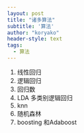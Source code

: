 ```yaml
---
layout: post
title: "诸多算法"
subtitle: '算法'
author: "koryako"
header-style: text
tags:
  - 算法
---
```

1. 线性回归
2. 逻辑回归
3. 回归数
4. LDA 多类别逻辑回归
5. knn
6. 随机森林
7. boosting 和Adaboost